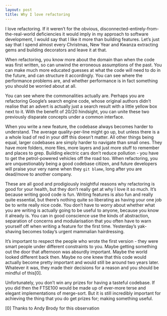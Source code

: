 ```yaml
---
layout: post
title: Why I love refactoring
---
```

I love refactoring. If it weren’t for the obvious, disconnected-entirely-from-the-real-world deficiencies it would imply in my approach to software development, I would say that I like it more than building features. Let’s just say that I spend almost every Christmas, New Year and Kwanza extracting gems and building decorators and leave it at that.

When refactoring, you know more about the domain than when the code was first written, so can unwind the erroneous assumptions of the past. You can make much more educated guesses at what the code will need to do in the future, and can structure it accordingly. You can see where the performance problems are, and whether performance is in fact something you should be worried about at all.

You can see where the commonalities actually are. Perhaps you are refactoring Google’s search engine code, whose original authors didn’t realise that an advert is actually just a search result with a little yellow box next to it. With the benefit of 20/20 hindsight, you can unite these two previously disparate concepts under a common interface.

When you write a new feature, the codebase always becomes harder to understand. The average quality-per-line might go up, but unless there is a a whole load of red in your diff this doesn’t matter. All other things being equal, larger codebases are simply harder to navigate than small ones. They have more folders, more files, more layers and just more stuff to remember and places to grep. Building electric cars don’t reduce pollution - you have to get the petrol-powered vehicles off the road too. When refactoring, you are unquestionably being a good codebase citizen, and future developers will praise your very name when they `git blame`, long after you are dead/move to another company.

These are all good and prodigiously insightful reasons why refactoring is good for your health, but they don’t really get at why I love it so much. It’s because writing good code is fun. Writing features is also fun and really quite essential, but there’s nothing quite so liberating as having your one job be to write really nice code. You don’t have to worry about whether what you are writing is actually going to be useful to anyone, because you know it already is. You can in good conscience use the kinds of abstraction, separation of concerns and modularisation that you often have to warn yourself off when writing a feature for the first time. Yesterday’s yak-shaving becomes today’s urgent mammalian hairdressing.

It’s important to respect the people who wrote the first version - they were smart people under different constraints to you. Maybe getting something out the door that afternoon was absurdly important. Maybe the world looked different back then. Maybe no one knew that this code would actually become pretty important and would still be around two years later. Whatever it was, they made their decisions for a reason and you should be mindful of this[0].

Unfortunately, you don’t win any prizes for having a tasteful codebase. If you did then the FTSE100 would be made up of ever-more terse and elegant implementations of merge-sort. But it is still incredibly important for achieving the thing that you do get prizes for; making something useful.

[0] Thanks to Andy Brody for this observation
